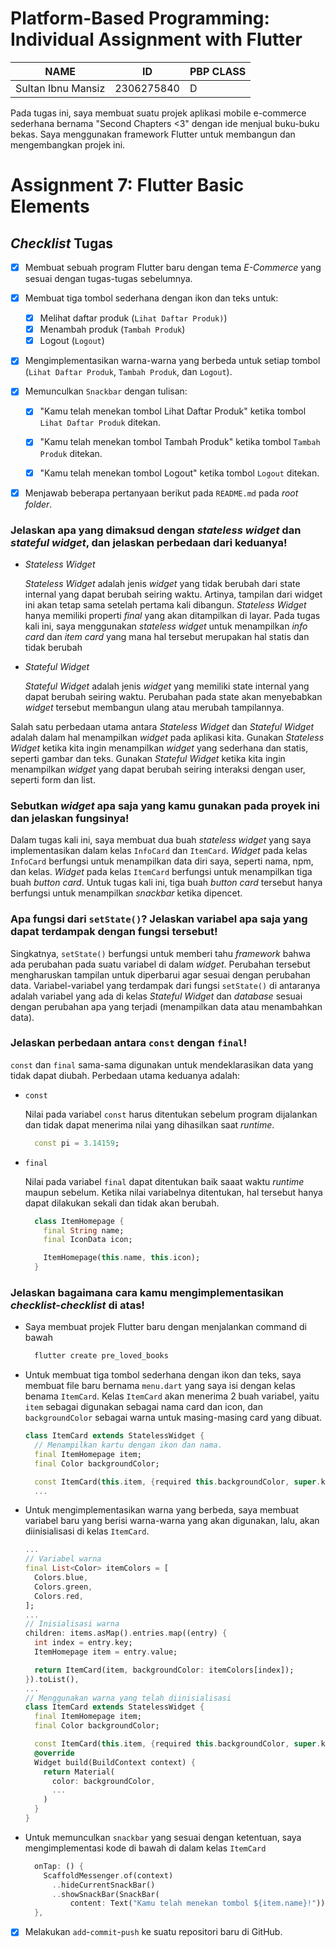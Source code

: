 # Platform-Based Programming: Individual Assignment with Flutter

| NAME               | ID         | PBP CLASS |
| ------------------ | ---------- | --------- |
| Sultan Ibnu Mansiz | 2306275840 | D         |

Pada tugas ini, saya membuat suatu projek aplikasi mobile e-commerce sederhana bernama "Second Chapters <3" dengan ide menjual buku-buku bekas. Saya menggunakan framework Flutter untuk membangun dan mengembangkan projek ini.

# Assignment 7: Flutter Basic Elements

## _Checklist_ Tugas

- [x] Membuat sebuah program Flutter baru dengan tema _E-Commerce_ yang sesuai dengan tugas-tugas sebelumnya.

- [x] Membuat tiga tombol sederhana dengan ikon dan teks untuk:
  - [x] Melihat daftar produk (`Lihat Daftar Produk)`)
  - [x] Menambah produk (`Tambah Produk`)
  - [x] Logout (`Logout`)

- [x] Mengimplementasikan warna-warna yang berbeda untuk setiap tombol (`Lihat Daftar Produk`, `Tambah Produk`, dan `Logout`).

- [x] Memunculkan `Snackbar` dengan tulisan:
  - [x] "Kamu telah menekan tombol Lihat Daftar Produk" ketika tombol `Lihat Daftar Produk` ditekan.
  - [x] "Kamu telah menekan tombol Tambah Produk" ketika tombol `Tambah Produk` ditekan.
  - [x] "Kamu telah menekan tombol Logout" ketika tombol `Logout` ditekan.


- [x] Menjawab beberapa pertanyaan berikut pada `README.md` pada _root folder_.

### Jelaskan apa yang dimaksud dengan _stateless widget_ dan _stateful widget_, dan jelaskan perbedaan dari keduanya!
- _Stateless Widget_
    
    _Stateless Widget_ adalah jenis _widget_ yang tidak berubah dari state internal yang dapat berubah seiring waktu. Artinya, tampilan dari widget ini akan tetap sama setelah pertama kali dibangun. _Stateless Widget_ hanya memiliki properti _final_ yang akan ditampilkan di layar. Pada tugas kali ini, saya menggunakan _stateless widget_ untuk menampilkan _info card_ dan _item card_ yang mana hal tersebut merupakan hal statis dan tidak berubah 

- _Stateful Widget_

    _Stateful Widget_ adalah jenis _widget_ yang memiliki state internal yang dapat berubah seiring waktu. Perubahan pada state akan menyebabkan _widget_ tersebut membangun ulang atau merubah tampilannya.

Salah satu perbedaan utama antara _Stateless Widget_ dan _Stateful Widget_ adalah dalam hal menampilkan _widget_ pada aplikasi kita. Gunakan _Stateless Widget_ ketika kita ingin menampilkan _widget_ yang sederhana dan statis, seperti gambar dan teks. Gunakan _Stateful Widget_ ketika kita ingin menampilkan _widget_ yang dapat berubah seiring interaksi dengan user, seperti form dan list.

### Sebutkan _widget_ apa saja yang kamu gunakan pada proyek ini dan jelaskan fungsinya!

Dalam tugas kali ini, saya membuat dua buah _stateless widget_ yang saya implementasikan dalam kelas `InfoCard` dan `ItemCard`. _Widget_ pada kelas `InfoCard` berfungsi untuk menampilkan data diri saya, seperti nama, npm, dan kelas. _Widget_ pada kelas `ItemCard` berfungsi untuk menampilkan tiga buah _button card_. Untuk tugas kali ini, tiga buah _button card_ tersebut hanya berfungsi untuk menampilkan _snackbar_ ketika dipencet.

### Apa fungsi dari `setState()`? Jelaskan variabel apa saja yang dapat terdampak dengan fungsi tersebut!

Singkatnya, `setState()` berfungsi untuk memberi tahu _framework_ bahwa ada perubahan pada suatu variabel di dalam _widget_. Perubahan tersebut mengharuskan tampilan untuk diperbarui agar sesuai dengan perubahan data. Variabel-variabel yang terdampak dari fungsi `setState()` di antaranya adalah variabel yang ada di kelas _Stateful Widget_ dan _database_ sesuai dengan perubahan apa yang terjadi (menampilkan data atau menambahkan data).

### Jelaskan perbedaan antara `const` dengan `final`!

`const` dan `final` sama-sama digunakan untuk mendeklarasikan data yang tidak dapat diubah. Perbedaan utama keduanya adalah:

- `const`

    Nilai pada variabel `const` harus ditentukan sebelum program dijalankan dan tidak dapat menerima nilai yang dihasilkan saat _runtime_.
    ```dart
      const pi = 3.14159;
    ```

- `final`

    Nilai pada variabel `final` dapat ditentukan baik saaat waktu _runtime_ maupun sebelum. Ketika nilai variabelnya ditentukan, hal tersebut hanya dapat dilakukan sekali dan tidak akan berubah.
    ```dart
      class ItemHomepage {
        final String name;
        final IconData icon;

        ItemHomepage(this.name, this.icon);
      }
    ```


###  Jelaskan bagaimana cara kamu mengimplementasikan _checklist-checklist_ di atas!

- Saya membuat projek Flutter baru dengan menjalankan command di bawah
  ```dart
    flutter create pre_loved_books
  ```

- Untuk membuat tiga tombol sederhana dengan ikon dan teks, saya membuat file baru bernama `menu.dart` yang saya isi dengan kelas benama `ItemCard`. Kelas `ItemCard` akan menerima 2 buah variabel, yaitu `item` sebagai digunakan sebagai nama card dan icon, dan `backgroundColor` sebagai warna untuk masing-masing card yang dibuat.

  ```dart
  class ItemCard extends StatelessWidget {
    // Menampilkan kartu dengan ikon dan nama.
    final ItemHomepage item;
    final Color backgroundColor;

    const ItemCard(this.item, {required this.backgroundColor, super.key});
    ...

  ```

- Untuk mengimplementasikan warna yang berbeda, saya membuat variabel baru yang berisi warna-warna yang akan digunakan, lalu, akan diinisialisasi di kelas `ItemCard`.
  ```dart
  ...
  // Variabel warna 
  final List<Color> itemColors = [
    Colors.blue, 
    Colors.green, 
    Colors.red, 
  ];
  ...
  // Inisialisasi warna
  children: items.asMap().entries.map((entry) {
    int index = entry.key;
    ItemHomepage item = entry.value;

    return ItemCard(item, backgroundColor: itemColors[index]);
  }).toList(),
  ...
  // Menggunakan warna yang telah diinisialisasi
  class ItemCard extends StatelessWidget {
    final ItemHomepage item;
    final Color backgroundColor;

    const ItemCard(this.item, {required this.backgroundColor, super.key});
    @override
    Widget build(BuildContext context) {
      return Material(
        color: backgroundColor,
        ...
      )
    }
  }
  ```

- Untuk memunculkan `snackbar` yang sesuai dengan ketentuan, saya mengimplementasi kode di bawah di dalam kelas `ItemCard`
  ```dart
    onTap: () {
      ScaffoldMessenger.of(context)
        ..hideCurrentSnackBar()
        ..showSnackBar(SnackBar(
            content: Text("Kamu telah menekan tombol ${item.name}!")));
    },
  ```

- [x] Melakukan `add`-`commit`-`push` ke suatu repositori baru di GitHub.



